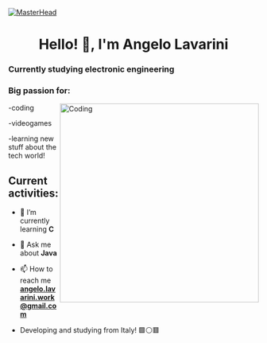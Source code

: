 [![MasterHead](https://user-images.githubusercontent.com/74038190/225813708-98b745f2-7d22-48cf-9150-083f1b00d6c9.gif)](https://AngeloLCode.io)
<h1 align="center">Hello! 👋, I'm Angelo Lavarini</h1>
<h3 align="left">Currently studying electronic engineering</h3>
<h3 align="left">Big passion for: </h3>
<img align="right" alt="Coding" width="400" src="https://gifdb.com/images/high/coding-animated-laptop-flow-stream-ja04010rm5o68zfk.webp">

  -coding 
  
  -videogames
  
  -learning new stuff about the tech world!

  <h2 align="left"> Current activities: </h2>

- 🌱 I’m currently learning **C**

- 💬 Ask me about **Java**

- 📫 How to reach me **angelo.lavarini.work@gmail.com**

- Developing and studying from Italy! 🟩⚪🟥
</p>
